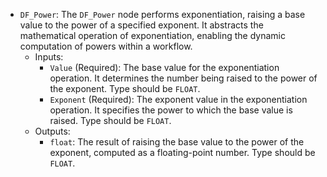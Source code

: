 - `DF_Power`: The `DF_Power` node performs exponentiation, raising a base value to the power of a specified exponent. It abstracts the mathematical operation of exponentiation, enabling the dynamic computation of powers within a workflow.
    - Inputs:
        - `Value` (Required): The base value for the exponentiation operation. It determines the number being raised to the power of the exponent. Type should be `FLOAT`.
        - `Exponent` (Required): The exponent value in the exponentiation operation. It specifies the power to which the base value is raised. Type should be `FLOAT`.
    - Outputs:
        - `float`: The result of raising the base value to the power of the exponent, computed as a floating-point number. Type should be `FLOAT`.
